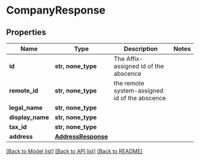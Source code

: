 # CompanyResponse


## Properties
Name | Type | Description | Notes
------------ | ------------- | ------------- | -------------
**id** | **str, none_type** | The Affix-assigned id of the abscence | 
**remote_id** | **str, none_type** | the remote system-assigned id of the abscence | 
**legal_name** | **str, none_type** |  | 
**display_name** | **str, none_type** |  | 
**tax_id** | **str, none_type** |  | 
**address** | [**AddressResponse**](AddressResponse.md) |  | 

[[Back to Model list]](../README.md#documentation-for-models) [[Back to API list]](../README.md#documentation-for-api-endpoints) [[Back to README]](../README.md)


